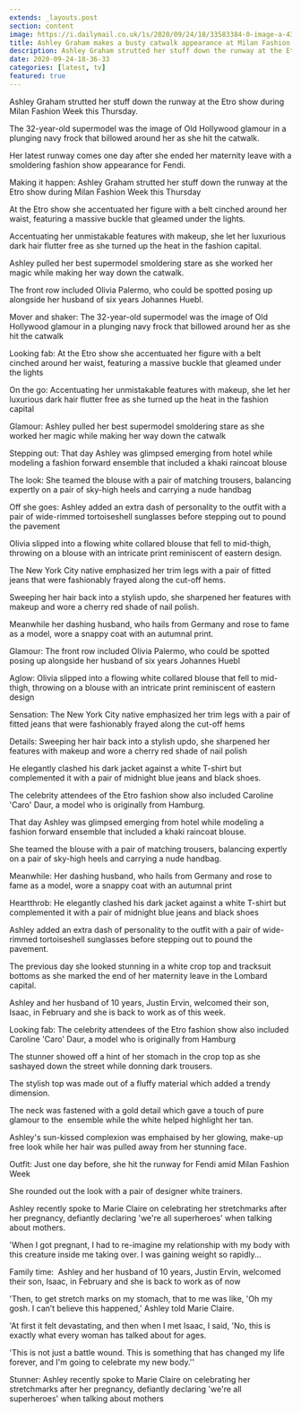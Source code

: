 ```yaml
---
extends: _layouts.post
section: content
image: https://i.dailymail.co.uk/1s/2020/09/24/18/33583384-0-image-a-43_1600968080295.jpg 
title: Ashley Graham makes a busty catwalk appearance at Milan Fashion Week in silk blue Etro gown 
description: Ashley Graham strutted her stuff down the runway at the Etro show during Milan Fashion Week this Thursday. The 32-year-old supermodel was the image of Old Hollywood glamour in a plunging navy frock. 
date: 2020-09-24-18-36-33 
categories: [latest, tv] 
featured: true 
--- 
```

Ashley Graham strutted her stuff down the runway at the Etro show during Milan Fashion Week this Thursday.

The 32-year-old supermodel was the image of Old Hollywood glamour in a plunging navy frock that billowed around her as she hit the catwalk.

Her latest runway comes one day after she ended her maternity leave with a smoldering fashion show appearance for Fendi.

Making it happen: Ashley Graham strutted her stuff down the runway at the Etro show during Milan Fashion Week this Thursday

At the Etro show she accentuated her figure with a belt cinched around her waist, featuring a massive buckle that gleamed under the lights.

Accentuating her unmistakable features with makeup, she let her luxurious dark hair flutter free as she turned up the heat in the fashion capital.

Ashley pulled her best supermodel smoldering stare as she worked her magic while making her way down the catwalk.

The front row included Olivia Palermo, who could be spotted posing up alongside her husband of six years Johannes Huebl. 

Mover and shaker: The 32-year-old supermodel was the image of Old Hollywood glamour in a plunging navy frock that billowed around her as she hit the catwalk

Looking fab: At the Etro show she accentuated her figure with a belt cinched around her waist, featuring a massive buckle that gleamed under the lights

On the go: Accentuating her unmistakable features with makeup, she let her luxurious dark hair flutter free as she turned up the heat in the fashion capital

Glamour: Ashley pulled her best supermodel smoldering stare as she worked her magic while making her way down the catwalk

Stepping out: That day Ashley was glimpsed emerging from hotel while modeling a fashion forward ensemble that included a khaki raincoat blouse

The look: She teamed the blouse with a pair of matching trousers, balancing expertly on a pair of sky-high heels and carrying a nude handbag

Off she goes: Ashley added an extra dash of personality to the outfit with a pair of wide-rimmed tortoiseshell sunglasses before stepping out to pound the pavement

Olivia slipped into a flowing white collared blouse that fell to mid-thigh, throwing on a blouse with an intricate print reminiscent of eastern design.

The New York City native emphasized her trim legs with a pair of fitted jeans that were fashionably frayed along the cut-off hems.

Sweeping her hair back into a stylish updo, she sharpened her features with makeup and wore a cherry red shade of nail polish.

Meanwhile her dashing husband, who hails from Germany and rose to fame as a model, wore a snappy coat with an autumnal print.

Glamour: The front row included Olivia Palermo, who could be spotted posing up alongside her husband of six years Johannes Huebl

Aglow: Olivia slipped into a flowing white collared blouse that fell to mid-thigh, throwing on a blouse with an intricate print reminiscent of eastern design

Sensation: The New York City native emphasized her trim legs with a pair of fitted jeans that were fashionably frayed along the cut-off hems

Details: Sweeping her hair back into a stylish updo, she sharpened her features with makeup and wore a cherry red shade of nail polish 

He elegantly clashed his dark jacket against a white T-shirt but complemented it with a pair of midnight blue jeans and black shoes.

The celebrity attendees of the Etro fashion show also included Caroline 'Caro' Daur, a model who is originally from Hamburg. 

That day Ashley was glimpsed emerging from hotel while modeling a fashion forward ensemble that included a khaki raincoat blouse.

She teamed the blouse with a pair of matching trousers, balancing expertly on a pair of sky-high heels and carrying a nude handbag.

Meanwhile: Her dashing husband, who hails from Germany and rose to fame as a model, wore a snappy coat with an autumnal print

Heartthrob: He elegantly clashed his dark jacket against a white T-shirt but complemented it with a pair of midnight blue jeans and black shoes

Ashley added an extra dash of personality to the outfit with a pair of wide-rimmed tortoiseshell sunglasses before stepping out to pound the pavement. 

The previous day she looked stunning in a white crop top and tracksuit bottoms as she marked the end of her maternity leave in the Lombard capital. 

Ashley and her husband of 10 years, Justin Ervin, welcomed their son, Isaac, in February and she is back to work as of this week. 

Looking fab: The celebrity attendees of the Etro fashion show also included Caroline 'Caro' Daur, a model who is originally from Hamburg

The stunner showed off a hint of her stomach in the crop top as she sashayed down the street while donning dark trousers. 

The stylish top was made out of a fluffy material which added a trendy dimension. 

The neck was fastened with a gold detail which gave a touch of pure glamour to the  ensemble while the white helped highlight her tan. 

Ashley's sun-kissed complexion was emphaised by her glowing, make-up free look while her hair was pulled away from her stunning face. 

Outfit: Just one day before, she hit the runway for Fendi amid Milan Fashion Week

She rounded out the look with a pair of designer white trainers.  

Ashley recently spoke to Marie Claire on celebrating her stretchmarks after her pregnancy, defiantly declaring 'we're all superheroes' when talking about mothers. 

'When I got pregnant, I had to re-imagine my relationship with my body with this creature inside me taking over. I was gaining weight so rapidly...

Family time:  Ashley and her husband of 10 years, Justin Ervin, welcomed their son, Isaac, in February and she is back to work as of now

'Then, to get stretch marks on my stomach, that to me was like, 'Oh my gosh. I can’t believe this happened,' Ashley told Marie Claire.

'At first it felt devastating, and then when I met Isaac, I said, 'No, this is exactly what every woman has talked about for ages. 

'This is not just a battle wound. This is something that has changed my life forever, and I'm going to celebrate my new body.''  

Stunner: Ashley recently spoke to Marie Claire on celebrating her stretchmarks after her pregnancy, defiantly declaring 'we're all superheroes' when talking about mothers 

